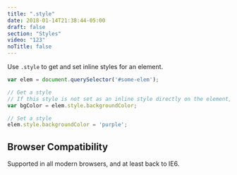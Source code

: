 ```yaml
---
title: ".style"
date: 2018-01-14T21:38:44-05:00
draft: false
section: "Styles"
video: "123"
noTitle: false
---
```


Use `.style` to get and set inline styles for an element.

```javascript
var elem = document.querySelector('#some-elem');

// Get a style
// If this style is not set as an inline style directly on the element, it returns an empty string
var bgColor = elem.style.backgroundColor;

// Set a style
elem.style.backgroundColor = 'purple';
```

## Browser Compatibility

Supported in all modern browsers, and at least back to IE6.